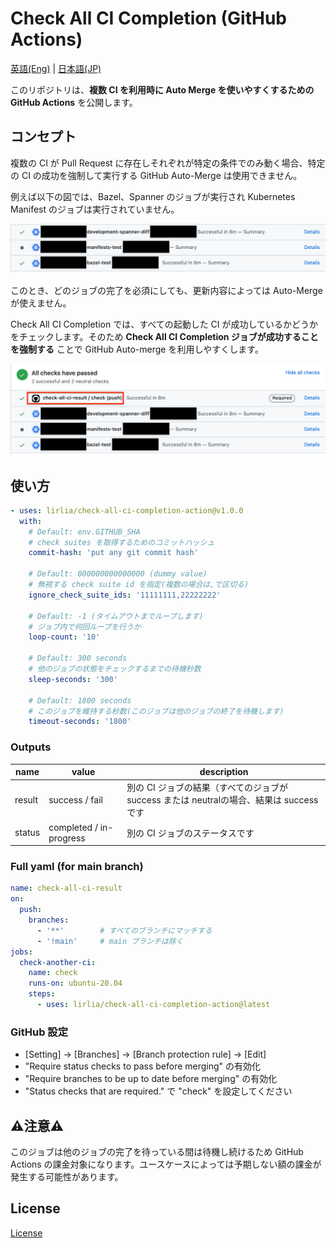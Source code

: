 # Check All CI Completion (GitHub Actions)

[英語(Eng)](./README.md) | [日本語(JP)](./README_jp.md)

このリポジトリは、**複数 CI を利用時に Auto Merge を使いやすくするためのGitHub Actions** を公開します。

## コンセプト

複数の CI が Pull Request に存在しそれぞれが特定の条件でのみ動く場合、特定の CI の成功を強制して実行する GitHub Auto-Merge は使用できません。

例えば以下の図では、Bazel、Spanner のジョブが実行され Kubernetes Manifest のジョブは実行されていません。

![multi-job](images/multi-jobs.png)

このとき、どのジョブの完了を必須にしても、更新内容によっては Auto-Merge が使えません。

Check All CI Completion では、すべての起動した CI が成功しているかどうかをチェックします。そのため **Check All CI Completion ジョブが成功することを強制する** ことで GitHub Auto-merge を利用しやすくします。

![check-job](images/check-job.png)

## 使い方

```yaml
- uses: lirlia/check-all-ci-completion-action@v1.0.0
  with:
    # Default: env.GITHUB_SHA
    # check suites を取得するためのコミットハッシュ
    commit-hash: 'put any git commit hash'

    # Default: 000000000000000 (dummy value)
    # 無視する check suite id を指定(複数の場合は,で区切る)
    ignore_check_suite_ids: '11111111,22222222'

    # Default: -1 (タイムアウトまでループします)
    # ジョブ内で何回ループを行うか
    loop-count: '10'

    # Default: 300 seconds
    # 他のジョブの状態をチェックするまでの待機秒数
    sleep-seconds: '300'

    # Default: 1800 seconds
    # このジョブを維持する秒数(このジョブは他のジョブの終了を待機します)
    timeout-seconds: '1800'
```

### Outputs

| name   | value                    | description                                                                            |
| ------ | ------------------------ | -------------------------------------------------------------------------------------- |
| result | success / fail           | 別の CI ジョブの結果（すべてのジョブが success または neutralの場合、結果は success です |
| status | completed / in-progress | 別の CI ジョブのステータスです                                                           |

### Full yaml (for main branch)

```yaml
name: check-all-ci-result
on:
  push:
    branches:
      - '**'        # すべてのブランチにマッチする
      - '!main'     # main ブランチは除く
jobs:
  check-another-ci:
    name: check
    runs-on: ubuntu-20.04
    steps:
      - uses: lirlia/check-all-ci-completion-action@latest
```

### GitHub 設定

- [Setting] → [Branches] → [Branch protection rule] → [Edit]
- "Require status checks to pass before merging" の有効化
- "Require branches to be up to date before merging" の有効化
- "Status checks that are required." で "check" を設定してください

## :warning:注意:warning:

このジョブは他のジョブの完了を待っている間は待機し続けるため GitHub Actions の課金対象になります。ユースケースによっては予期しない額の課金が発生する可能性があります。

## License

[License](./LICENSE)

